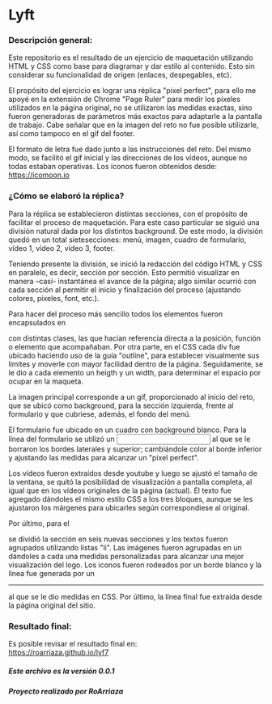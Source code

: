 # Lyft 
 
### Descripción general: 
Este repositorio es el resultado de un ejercicio de maquetación utilizando HTML y CSS como base para diagramar y dar estilo al contenido. Esto sin considerar su funcionalidad de origen (enlaces, despegables, etc). 

El propósito del ejercicio es lograr una réplica "pixel perfect", para ello me apoyé en la extensión de Chrome "Page Ruler" para medir los píxeles utilizados en la página original, no se utilizaron las medidas exactas, sino fueron generadoras de parámetros más exactos para adaptarle a la pantalla de trabajo. Cabe señalar que en la imagen del reto no fue posible utilizarle, así como tampoco en el gif del footer. 

El formato de letra fue dado junto a las instrucciones del reto. Del mismo modo, se facilitó el gif inicial y las direcciones de los vídeos, aunque no todas estaban operativas. Los íconos fueron obtenidos desde: https://icomoon.io 
  
### ¿Cómo se elaboró la réplica? 

Para la réplica se establecieron distintas secciones, con el propósito de facilitar el proceso de maquetación. Para este caso particular se siguió una división natural dada por los distintos background. De este modo, la división quedó en un total sietesecciones: menú, imagen, cuadro de formulario, vídeo 1, vídeo 2, vídeo 3, footer. 

Teniendo presente la división, se inició la redacción del código HTML y CSS en paralelo, es decir, sección por sección. Esto permitió visualizar en manera –casi- instantánea el avance de la página; algo similar ocurrió con cada sección al permitir el inicio y finalización del proceso (ajustando colores, píxeles, font, etc.). 

Para hacer del proceso más sencillo todos los elementos fueron encapsulados en <div> con distintas clases, las que hacían referencia directa a la posición, función o elemento que acompañaban.  Por otra parte, en el CSS cada div fue ubicado haciendo uso de la guía "outline",  para establecer visualmente sus límites y moverle con mayor facilidad dentro de la página. Seguidamente, se le dio a cada elemento un heigth y un width, para determinar el espacio por ocupar en la maqueta. 

La imagen principal corresponde a un gif, proporcionado al inicio del reto, que se ubicó como background, para la sección izquierda, frente al formulario y que cubriese, además, el fondo del menú. 

El formulario fue ubicado en un cuadro con background blanco. Para la línea del formulario se utilizó un <input> al que se le borraron los bordes laterales y superior; cambiándole color al borde inferior y ajustando las medidas para alcanzar un "pixel perfect". 

Los vídeos fueron extraídos desde youtube y luego se ajustó el tamaño de la ventana, se quitó la posibilidad de visualización a pantalla completa, al igual que en los vídeos originales de la página (actual). El texto fue agregado dándoles el mismo estilo CSS a los tres bloques, aunque se les ajustaron los márgenes para ubicarles según correspondiese al original. 

Por último, para el <footer> se dividió la sección en seis nuevas secciones y los textos fueron agrupados utilizando listas "li". Las imágenes fueron agrupadas en un <div> dándoles a cada una medidas personalizadas para alcanzar una mejor visualización del logo. Los iconos fueron rodeados por un borde blanco y la línea fue generada por un <hr> al que se le dio medidas en CSS. Por último, la línea final fue extraída desde la página original del sitio. 
 
### Resultado final: 
Es posible revisar el resultado final en:  
https://roarriaza.github.io/lyf7 
 
 
##### Este archivo es la versión 0.0.1 
##### Proyecto realizado por RoArriaza 
 

